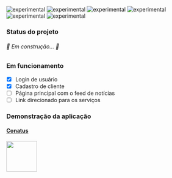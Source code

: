


![experimental](https://img.shields.io/static/v1?label=&message=Js&color=yellow)
![experimental](https://img.shields.io/static/v1?label=&message=HTML&color=orange)
![experimental](https://img.shields.io/static/v1?label=&message=Sql&color=red)
![experimental](https://img.shields.io/static/v1?label=&message=Css&color=blue)
![experimental](https://img.shields.io/static/v1?label=&message=Php&color=purple)
![experimental](https://img.shields.io/static/v1?label=&message=Bootstrap&color=violet)

### Status do projeto

###### 🚧  Em construção...  🚧 

### Em funcionamento

- [x] Login de usuário
- [x] Cadastro de cliente
- [ ] Página principal com o feed de notícias
- [ ] Link direcionado para os serviços

### Demonstração da aplicação

<h4> <a href="http://conatus.infinityfreeapp.com/"> Conatus </a>
</h4>


 <p><a align="center"><img src="https://media.giphy.com/media/nif38LVYo7EkYq1TI3/giphy.gif" width="80" height="80"</a> </p>
